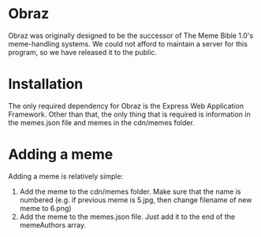 # Obraz
Obraz was originally designed to be the successor of The Meme Bible 1.0's meme-handling systems. We could not afford to maintain a server for this program, so we have released it to the public.

# Installation
The only required dependency for Obraz is the Express Web Application Framework. Other than that, the only thing that is required is information in the memes.json file and memes in the cdn/memes folder.

# Adding a meme
Adding a meme is relatively simple:
1. Add the meme to the cdn/memes folder. Make sure that the name is numbered (e.g. if previous meme is 5.jpg, then change filename of new meme to 6.png) 
2. Add the meme to the memes.json file. Just add it to the end of the memeAuthors array.
    
